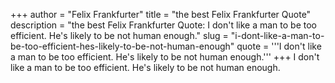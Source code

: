 +++
author = "Felix Frankfurter"
title = "the best Felix Frankfurter Quote"
description = "the best Felix Frankfurter Quote: I don't like a man to be too efficient. He's likely to be not human enough."
slug = "i-dont-like-a-man-to-be-too-efficient-hes-likely-to-be-not-human-enough"
quote = '''I don't like a man to be too efficient. He's likely to be not human enough.'''
+++
I don't like a man to be too efficient. He's likely to be not human enough.
